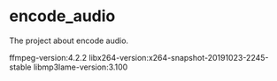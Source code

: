# encode_audio
The project about encode audio.

ffmpeg-version:4.2.2
libx264-version:x264-snapshot-20191023-2245-stable
libmp3lame-version:3.100
